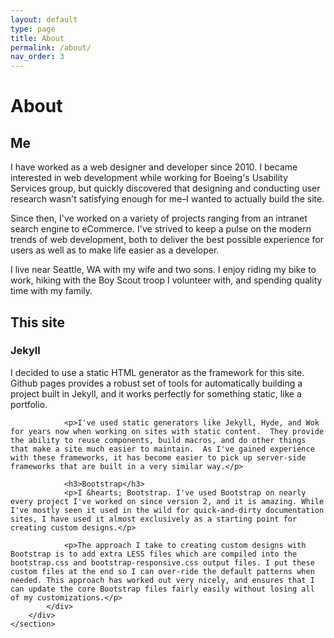 ```yaml
---
layout: default
type: page
title: About
permalink: /about/
nav_order: 3
---
```

<div class="container">
    <h1>About</h1>
    <section class="page-section">
        <div class="row">
            <div class="col-sm-4">
                <h2>Me</h2>
            </div>
            <div class="col-sm-8">
                <p>I have worked as a web designer and developer since 2010.  I became interested in web development while working for Boeing's Usability Services group, but quickly discovered that designing and conducting user research wasn't satisfying enough for me&ndash;I wanted to actually build the site.</p>
                <p>Since then, I've worked on a variety of projects ranging from an intranet search engine to eCommerce.  I've strived to keep a pulse on the modern trends of web development, both to deliver the best possible experience for users as well as to make life easier as a developer.</p>
                <p>I live near Seattle, WA with my wife and two sons.  I enjoy riding my bike to work, hiking with the Boy Scout troop I volunteer with, and spending quality time with my family.</p>
            </div>
        </div>        
    </section>
    <section class="page-section">
        <div class="row">
            <div class="col-sm-4">
                <h2>This site</h2>
            </div>
            <div class="col-sm-8">
                <h3>Jekyll</h3>
                <p>I decided to use a static HTML generator as the framework for this site.  Github pages provides a robust set of tools for automatically building a project built in Jekyll, and it works perfectly for something static, like a portfolio.</p>

                <p>I've used static generators like Jekyll, Hyde, and Wok for years now when working on sites with static content.  They provide the ability to reuse components, build macros, and do other things that make a site much easier to maintain.  As I've gained experience with these frameworks, it has become easier to pick up server-side frameworks that are built in a very similar way.</p>

                <h3>Bootstrap</h3>
                <p>I &hearts; Bootstrap. I've used Bootstrap on nearly every project I've worked on since version 2, and it is amazing. While I've mostly seen it used in the wild for quick-and-dirty documentation sites, I have used it almost exclusively as a starting point for creating custom designs.</p>

                <p>The approach I take to creating custom designs with Bootstrap is to add extra LESS files which are compiled into the bootstrap.css and bootstrap-responsive.css output files. I put these custom files at the end so I can over-ride the default patterns when needed. This approach has worked out very nicely, and ensures that I can update the core Bootstrap files fairly easily without losing all of my customizations.</p>
            </div>
        </div>        
    </section>

</div>